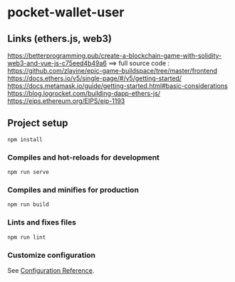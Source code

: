 # pocket-wallet-user

## Links (ethers.js, web3)

https://betterprogramming.pub/create-a-blockchain-game-with-solidity-web3-and-vue-js-c75eed4b49a6
   ==> full source code : https://github.com/zlayine/epic-game-buildspace/tree/master/frontend
https://docs.ethers.io/v5/single-page/#/v5/getting-started/
https://docs.metamask.io/guide/getting-started.html#basic-considerations
https://blog.logrocket.com/building-dapp-ethers-js/
https://eips.ethereum.org/EIPS/eip-1193

## Project setup
```
npm install
```

### Compiles and hot-reloads for development
```
npm run serve
```

### Compiles and minifies for production
```
npm run build
```

### Lints and fixes files
```
npm run lint
```

### Customize configuration
See [Configuration Reference](https://cli.vuejs.org/config/).
